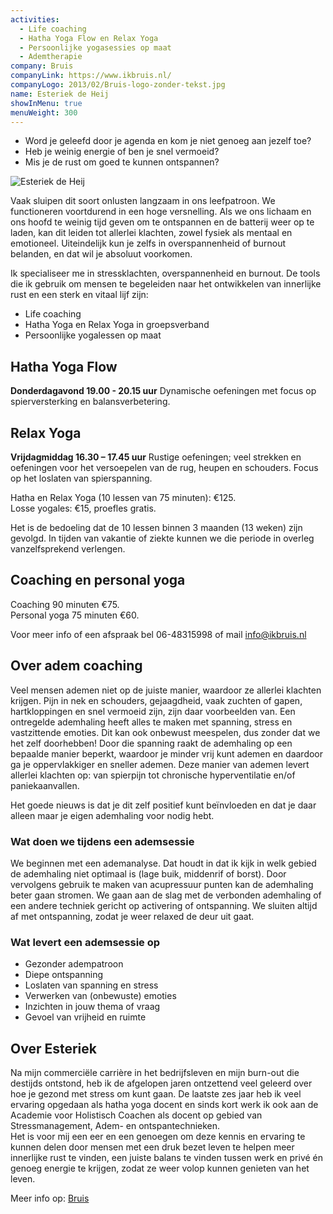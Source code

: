 ```yaml
---
activities:
  - Life coaching
  - Hatha Yoga Flow en Relax Yoga
  - Persoonlijke yogasessies op maat
  - Ademtherapie
company: Bruis
companyLink: https://www.ikbruis.nl/
companyLogo: 2013/02/Bruis-logo-zonder-tekst.jpg
name: Esteriek de Heij
showInMenu: true
menuWeight: 300
---
```


*   Word je geleefd door je agenda en kom je niet genoeg aan jezelf toe?
*   Heb je weinig energie of ben je snel vermoeid?
*   Mis je de rust om goed te kunnen ontspannen?

![Esteriek de Heij](https://res.cloudinary.com/piith/image/upload/2013/03/Esteriek.jpg#dimensions=small-portrait&align=right)

Vaak sluipen dit soort onlusten langzaam in ons leefpatroon. We functioneren voortdurend in een hoge versnelling. Als we ons lichaam en ons hoofd te weinig tijd geven om te ontspannen en de batterij weer op te laden, kan dit leiden tot allerlei klachten, zowel fysiek als mentaal en emotioneel. Uiteindelijk kun je zelfs in overspannenheid of burnout belanden, en dat wil je absoluut voorkomen.

Ik specialiseer me in stressklachten, overspannenheid en burnout. De tools die ik gebruik om mensen te begeleiden naar het ontwikkelen van innerlijke rust en een sterk en vitaal lijf zijn:

*   Life coaching
*   Hatha Yoga en Relax Yoga in groepsverband
*   Persoonlijke yogalessen op maat

## <a id="hatha-yoga" class="anchor"></a>Hatha Yoga Flow

**Donderdagavond 19.00 - 20.15 uur**
Dynamische oefeningen met focus op spierversterking en balansverbetering.

## <a id="relax-yoga" class="anchor"></a>Relax Yoga

**Vrijdagmiddag 16.30 – 17.45 uur**
Rustige oefeningen; veel strekken en oefeningen voor het versoepelen van de rug, heupen en schouders. Focus op het loslaten van spierspanning.

Hatha en Relax Yoga (10 lessen van 75 minuten): €125.  
Losse yogales: €15, proefles gratis.

Het is de bedoeling dat de 10 lessen binnen 3 maanden (13 weken) zijn gevolgd. In tijden van vakantie of ziekte kunnen we die periode in overleg vanzelfsprekend verlengen.

## <a id="coaching" class="anchor mce-item-anchor"></a>Coaching en personal yoga

Coaching 90 minuten €75.  
Personal yoga 75 minuten €60.

Voor meer info of een afspraak bel 06-48315998 of mail [info@ikbruis.nl](mailto:info@ikbruis.nl)

## Over adem coaching

Veel mensen ademen niet op de juiste manier, waardoor ze allerlei klachten krijgen. Pijn in nek en schouders, gejaagdheid, vaak zuchten of gapen, hartkloppingen en snel vermoeid zijn, zijn daar voorbeelden van. Een ontregelde ademhaling heeft alles te maken met spanning, stress en vastzittende emoties. Dit kan ook onbewust meespelen, dus zonder dat we het zelf doorhebben! Door die spanning raakt de ademhaling op een bepaalde manier beperkt, waardoor je minder vrij kunt ademen en daardoor ga je oppervlakkiger en sneller ademen. Deze manier van ademen levert allerlei klachten op: van spierpijn tot chronische hyperventilatie en/of paniekaanvallen.

Het goede nieuws is dat je dit zelf positief kunt beïnvloeden en dat je daar alleen maar je eigen ademhaling voor nodig hebt.

### Wat doen we tijdens een ademsessie

We beginnen met een ademanalyse. Dat houdt in dat ik kijk in welk gebied de ademhaling niet optimaal is (lage buik, middenrif of borst). Door vervolgens gebruik te maken van acupressuur punten kan de ademhaling beter gaan stromen. We gaan aan de slag met de verbonden ademhaling of een andere techniek gericht op activering of ontspanning. We sluiten altijd af met ontspanning, zodat je weer relaxed de deur uit gaat.

### Wat levert een ademsessie op

*   Gezonder adempatroon
*   Diepe ontspanning
*   Loslaten van spanning en stress
*   Verwerken van (onbewuste) emoties
*   Inzichten in jouw thema of vraag
*   Gevoel van vrijheid en ruimte

## Over Esteriek

Na mijn commerciële carrière in het bedrijfsleven en mijn burn-out die destijds ontstond, heb ik de afgelopen jaren ontzettend veel geleerd over hoe je gezond met stress om kunt gaan. De laatste zes jaar heb ik veel ervaring opgedaan als hatha yoga docent en sinds kort werk ik ook aan de Academie voor Holistisch Coachen als docent op gebied van Stressmanagement, Adem- en ontspantechnieken.  
Het is voor mij een eer en een genoegen om deze kennis en ervaring te kunnen delen door mensen met een druk bezet leven te helpen meer innerlijke rust te vinden, een juiste balans te vinden tussen werk en privé én genoeg energie te krijgen, zodat ze weer volop kunnen genieten van het leven.

Meer info op: [Bruis](https://www.ikbruis.nl/)
